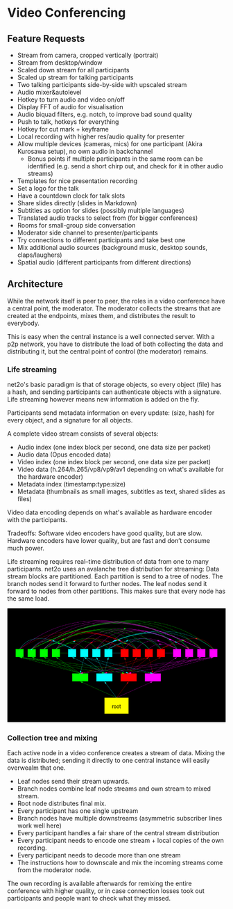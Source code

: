 # Video Conferencing #

## Feature Requests ##

* Stream from camera, cropped vertically (portrait)
* Stream from desktop/window
* Scaled down stream for all participants
* Scaled up stream for talking participants
* Two talking participants side-by-side with upscaled stream
* Audio mixer&autolevel
* Hotkey to turn audio and video on/off
* Display FFT of audio for visualisation
* Audio biquad filters, e.g. notch, to improve bad sound quality
* Push to talk, hotkeys for everything
* Hotkey for cut mark + keyframe
* Local recording with higher res/audio quality for presenter
* Allow multiple devices (cameras, mics) for one participant (Akira Kurosawa
  setup), no own audio in backchannel
  - Bonus points if multiple participants in the same room can be identified
    (e.g. send a short chirp out, and check for it in other audio streams)
* Templates for nice presentation recording
* Set a logo for the talk
* Have a countdown clock for talk slots
* Share slides directly (slides in Markdown)
* Subtitles as option for slides (possibly multiple languages)
* Translated audio tracks to select from (for bigger conferences)
* Rooms for small-group side conversation
* Moderator side channel to presenter/participants
* Try connections to different participants and take best one
* Mix additional audio sources (background music, desktop sounds,
  claps/laughers)
* Spatial audio (different participants from different directions)

## Architecture ##

While the network itself is peer to peer, the roles in a video conference have
a central point, the moderator.  The moderator collects the streams that are
created at the endpoints, mixes them, and distributes the result to
everybody.

This is easy when the central instance is a well connected server.  With a p2p
network, you have to distribute the load of both collecting the data and
distributing it, but the central point of control (the moderator) remains.

### Life streaming ###

net2o's basic paradigm is that of storage objects, so every object (file) has
a hash, and sending participants can authenticate objects with a signature.
Life streaming however means new information is added on the fly.

Participants send metadata information on every update: (size, hash) for every
object, and a signature for all objects.

A complete video stream consists of several objects:

* Audio index (one index block per second, one data size per packet)
* Audio data (Opus encoded data)
* Video index (one index block per second, one data size per packet)
* Video data (h.264/h.265/vp8/vp9/av1 depending on what's available for the
  hardware encoder)
* Metadata index (timestamp:type:size)
* Metadata (thumbnails as small images, subtitles as text, shared slides as
  files)

Video data encoding depends on what's available as hardware encoder with the
participants.

Tradeoffs: Software video encoders have good quality, but are slow.  Hardware
encoders have lower quality, but are fast and don’t consume much power.

Life streaming requires real–time distribution of data from one to many
participants.  net2o uses an avalanche tree distribution for streaming:  Data
stream blocks are partitioned.  Each partition is send to a tree of nodes.
The branch nodes send it forward to further nodes.  The leaf nodes send it
forward to nodes from other partitions.  This makes sure that every node has
the same load.

![Avalanche tree](avalanche.png)

### Collection tree and mixing ###

Each active node in a video conference creates a stream of data.  Mixing the
data is distributed; sending it directly to one central instance will easily
overwealm that one.

* Leaf nodes send their stream upwards.
* Branch nodes combine leaf node streams and own stream to mixed stream.
* Root node distributes final mix.
* Every participant has one single upstream
* Branch nodes have multiple downstreams (asymmetric subscriber lines work
  well here)
* Every participant handles a fair share of the central stream distribution
* Every participant needs to encode one stream + local copies of the own
  recording.
* Every participant needs to decode more than one stream
* The instructions how to downscale and mix the incoming streams come from the
  moderator node.

The own recording is available afterwards for remixing the entire conference
with higher quality, or in case connection losses took out participants and
people want to check what they missed.
